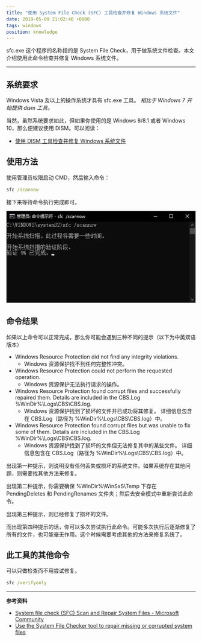 ```yaml
---
title: "使用 System File Check (SFC) 工具检查并修复 Windows 系统文件"
date: 2019-05-09 21:02:40 +0800
tags: windows
position: knowledge
---
```


sfc.exe 这个程序的名称指的是 System File Check，用于做系统文件检查。本文介绍使用此命令检查并修复 Windows 系统文件。

---

<div id="toc"></div>

## 系统要求

Windows Vista 及以上的操作系统才具有 sfc.exe 工具。 *相比于 Windows 7 开始提供 dism 工具。*

当然，虽然系统要求如此，但如果你使用的是 Windows 8/8.1 或者 Windows 10，那么便建议使用 DISM。可以阅读：

- [使用 DISM 工具检查并修复 Windows 系统文件](/post/dism-restore-health)

## 使用方法

使用管理员权限启动 CMD，然后输入命令：

```cmd
sfc /scannow
```

接下来等待命令执行完成即可。

![sfc /scannow](/static/posts/2019-05-09-18-44-35.png)

## 命令结果

如果以上命令可以正常完成，那么你可能会遇到三种不同的提示（以下为中英双语版本）

- Windows Resource Protection did not find any integrity violations.
    - Windows 资源保护找不到任何完整性冲突。
- Windows Resource Protection could not perform the requested operation.
    - Windows 资源保护无法执行请求的操作。
- Windows Resource Protection found corrupt files and successfully repaired them. Details are included in the CBS.Log %WinDir%\Logs\CBS\CBS.log.
    - Windows 资源保护找到了损坏的文件并已成功将其修复。 详细信息包含在 CBS.Log（路径为 %WinDir%\Logs\CBS\CBS.log）中。
- Windows Resource Protection found corrupt files but was unable to fix some of them. Details are included in the CBS.Log %WinDir%\Logs\CBS\CBS.log.
    - Windows 资源保护找到了损坏的文件但无法修复其中的某些文件。 详细信息包含在 CBS.Log（路径为 %WinDir%\Logs\CBS\CBS.log）中。

出现第一种提示，则说明没有任何丢失或损坏的系统文件。如果系统存在其他问题，则需要找其他方法来修复。

出现第二种提示，你需要确保 %WinDir%\WinSxS\Temp 下存在 PendingDeletes 和 PendingRenames 文件夹；然后去安全模式中重新尝试此命令。

出现第三种提示，则已经修复了损坏的文件。

而出现第四种提示的话，你可以多次尝试执行此命令。可能多次执行后逐渐修复了所有的文件，也可能毫无作用。这个时候需要考虑其他的方法来修复系统了。

## 此工具的其他命令

可以只做检查而不用尝试修复。

```cmd
sfc /verifyonly
```

---

**参考资料**

- [System file check (SFC) Scan and Repair System Files - Microsoft Community](https://answers.microsoft.com/en-us/windows/forum/windows_10-update/system-file-check-sfc-scan-and-repair-system-files/bc609315-da1f-4775-812c-695b60477a93?auth=1)
- [Use the System File Checker tool to repair missing or corrupted system files](https://support.microsoft.com/en-us/help/929833/use-the-system-file-checker-tool-to-repair-missing-or-corrupted-system)
